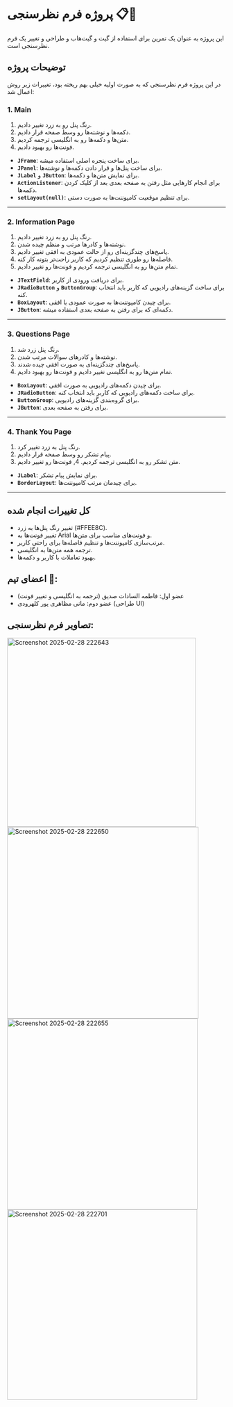 # پروژه فرم نظرسنجی 📋📝

این پروژه به عنوان یک تمرین برای استفاده از گیت و گیت‌هاب و طراحی  و تغییر یک فرم نظرسنجی است.
## توضیحات پروژه

در این پروژه فرم نظرسنجی که به صورت اولیه خیلی بهم ریخته بود، تغییرات زیر روش اعمال شد:

### 1. **Main**
  1. رنگ پنل رو به زرد تغییر دادیم.
  2. دکمه‌ها و نوشته‌ها رو وسط صفحه قرار دادیم.
  3. متن‌ها و دکمه‌ها رو به انگلیسی ترجمه کردیم.
  4. فونت‌ها رو بهبود دادیم.
- **`JFrame`**: برای ساخت پنجره اصلی استفاده میشه.
- **`JPanel`**: برای ساخت پنل‌ها و قرار دادن دکمه‌ها و نوشته‌ها.
- **`JLabel`** و **`JButton`**: برای نمایش متن‌ها و دکمه‌ها.
- **`ActionListener`**: برای انجام کارهایی مثل رفتن به صفحه بعدی بعد از کلیک کردن دکمه‌ها.
- **`setLayout(null)`**: برای تنظیم موقعیت کامپوننت‌ها به صورت دستی.
---
### 2. **Information Page**
  1. رنگ پنل رو به زرد تغییر دادیم.
  2. نوشته‌ها و کادرها مرتب و منظم چیده شدن.
  3. پاسخ‌های چندگزینه‌ای رو از حالت عمودی به افقی تغییر دادیم.
  4. فاصله‌ها رو طوری تنظیم کردیم که کاربر راحت‌تر بتونه کار کنه.
  5. تمام متن‌ها رو به انگلیسی ترجمه کردیم و فونت‌ها رو تغییر دادیم.
- **`JTextField`**: برای دریافت ورودی از کاربر.
- **`JRadioButton`** و **`ButtonGroup`**: برای ساخت گزینه‌های رادیویی که کاربر باید انتخاب کنه.
- **`BoxLayout`**: برای چیدن کامپوننت‌ها به صورت عمودی یا افقی.
- **`JButton`**: دکمه‌ای که برای رفتن به صفحه بعدی استفاده میشه.
---
### 3. **Questions Page**
  1. رنگ پنل زرد شد.
  2. نوشته‌ها و کادرهای سوالات مرتب شدن.
  3. پاسخ‌های چندگزینه‌ای به صورت افقی چیده شدند.
  4. تمام متن‌ها رو به انگلیسی تغییر دادیم و فونت‌ها رو بهبود دادیم.
- **`BoxLayout`**: برای چیدن دکمه‌های رادیویی به صورت افقی.
- **`JRadioButton`**: برای ساخت دکمه‌های رادیویی که کاربر باید انتخاب کنه.
- **`ButtonGroup`**: برای گروه‌بندی گزینه‌های رادیویی.
- **`JButton`**: برای رفتن به صفحه بعدی.
---
### 4. **Thank You Page**
  1. رنگ پنل به زرد تغییر کرد.
  2. پیام تشکر رو وسط صفحه قرار دادیم.
  3. متن تشکر رو به انگلیسی ترجمه کردیم.
  4, فونت‌ها رو تغییر دادیم.
- **`JLabel`**: برای نمایش پیام تشکر.
- **`BorderLayout`**: برای چیدمان مرتب کامپوننت‌ها.
---
## کل تغییرات انجام شده
- تغییر رنگ پنل‌ها به زرد (#FFEE8C).
- تغییر فونت‌ها به Arial و فونت‌های مناسب برای متن‌ها.
- مرتب‌سازی کامپوننت‌ها و تنظیم فاصله‌ها برای راحتی کاربر.
- ترجمه همه متن‌ها به انگلیسی.
- بهبود تعاملات با کاربر و دکمه‌ها.

## اعضای تیم 🥰:

- عضو اول: فاطمه السادات صدیق (ترجمه به انگلیسی و تغییر فونت)
- عضو دوم: مانی مظاهری پور کلهرودی (طراحی UI)

## تصاویر فرم نظرسنجی:
<img width="435" alt="Screenshot 2025-02-28 222643" src="https://github.com/user-attachments/assets/3c425a78-c74f-4688-8e11-845090f2c05b" />
<img width="441" alt="Screenshot 2025-02-28 222650" src="https://github.com/user-attachments/assets/4efe9b67-972f-412f-b53b-78ce3b45b1b8" />
<img width="439" alt="Screenshot 2025-02-28 222655" src="https://github.com/user-attachments/assets/c6cc8a56-fdf8-493d-a8dd-ce9842797fad" />
<img width="438" alt="Screenshot 2025-02-28 222701" src="https://github.com/user-attachments/assets/6886dd48-27ea-4abb-91b5-13dd48bd3496" />

